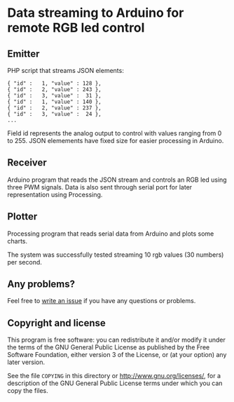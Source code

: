 Data streaming to Arduino for remote RGB led control
====================================================


Emitter
-------

PHP script that streams JSON elements:

```
{ "id" :   1, "value" : 128 },
{ "id" :   2, "value" : 243 },
{ "id" :   3, "value" :  31 },
{ "id" :   1, "value" : 140 },
{ "id" :   2, "value" : 237 },
{ "id" :   3, "value" :  24 },
...
```

Field id represents the analog output to control with values ranging from 0 to 255. JSON elemements have fixed size for easier processing in Arduino.


Receiver
--------------

Arduino program that reads the JSON stream and controls an RGB led using three PWM signals. Data is also sent through serial port for later representation using Processing.


Plotter
-------

Processing program that reads serial data from Arduino and plots some charts.

The system was successfully tested streaming 10 rgb values (30 numbers) per second.


Any problems?
-------------
Feel free to [write an issue](https://github.com/Makeroni/JSON-Streaming-Arduino/issues) if you have any questions or problems.


Copyright and license
---------------------

This program is free software: you can redistribute it and/or modify it under the terms of the GNU General Public License as published by the Free Software Foundation, either version 3 of the License, or (at your option) any later version.

See the file `COPYING` in this directory or  http://www.gnu.org/licenses/, for a description of the GNU General Public License terms under which you can copy the files.
